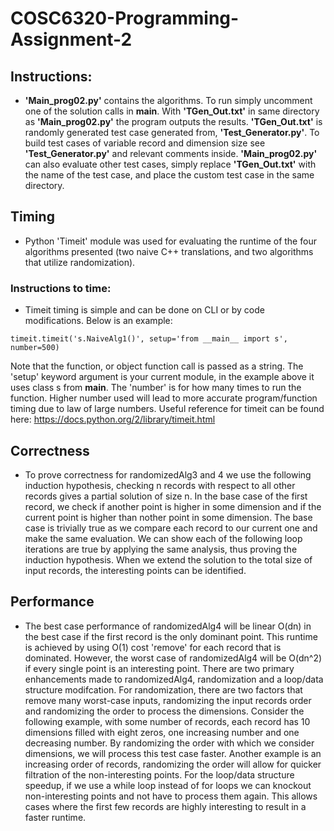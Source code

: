 # COSC6320-Programming-Assignment-2


## Instructions:

* __'Main_prog02.py'__ contains the algorithms. To run simply uncomment one of the solution calls in __main__. With __'TGen_Out.txt'__ in same directory as __'Main_prog02.py'__ the program outputs the results. __'TGen_Out.txt'__ is randomly generated test case generated from, __'Test_Generator.py'__. To build test cases of variable record and dimension size see __'Test_Generator.py'__ and relevant comments inside. __'Main_prog02.py'__ can also evaluate other test cases, simply replace __'TGen_Out.txt'__ with the name of the test case, and place the custom test case in the same directory.

## Timing

* Python 'Timeit' module was used for evaluating the runtime of the four algorithms presented (two naive C++ translations, and two algorithms that utilize randomization). 

### Instructions to time: 

* Timeit timing is simple and can be done on CLI or by code modifications. Below is an example:

```timeit.timeit('s.NaiveAlg1()', setup='from __main__ import s', number=500)```

Note that the function, or object function call is passed as a string. The 'setup' keyword argument is your current module, in the example above it uses class s from __main__. The 'number' is for how many times to run the function. Higher number used will lead to more accurate program/function timing due to law of large numbers. Useful reference for timeit can be found here: https://docs.python.org/2/library/timeit.html 

## Correctness

* To prove correctness for randomizedAlg3 and 4 we use the following induction hypothesis, checking n records with respect to all other records gives a partial solution of size n. In the base case of the first record, we check if another point is higher in some dimension and if the current point is higher than nother point in some dimension. The base case is trivially true as we compare each record to our current one and make the same evaluation. We can show each of the following loop iterations are true by applying the same analysis, thus proving the induction hypothesis. When we extend the solution to the total size of input records, the interesting points can be identified. 

## Performance

* The best case performance of randomizedAlg4 will be linear O(dn) in the best case if the first record is the only dominant point. This runtime is achieved by using O(1) cost 'remove' for each record that is dominated. However, the worst case of randomizedAlg4 will be O(dn^2) if every single point is an interesting point. There are two primary enhancements made to randomizedAlg4, randomization and a loop/data structure modifcation. For randomization, there are two factors that remove many worst-case inputs, randomizing the input records order and randomizing the order to process the dimensions. Consider the following example, with some number of records, each record has 10 dimensions filled with eight zeros, one increasing number and one decreasing number. By randomizing the order with which we consider dimensions, we will process this test case faster. Another example is an increasing order of records, randomizing the order will allow for quicker filtration of the non-interesting points. For the loop/data structure speedup, if we use a while loop instead of for loops we can knockout non-interesting points and not have to process them again. This allows cases where the first few records are highly interesting to result in a faster runtime.

